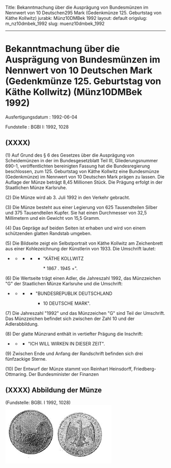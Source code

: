 Title: Bekanntmachung über die Ausprägung von Bundesmünzen im Nennwert von 10 Deutschen295
  Mark (Gedenkmünze 125. Geburtstag von Käthe Kollwitz)
jurabk: Münz10DMBek 1992
layout: default
origslug: m_nz10dmbek_1992
slug: muenz10dmbek_1992

---

# Bekanntmachung über die Ausprägung von Bundesmünzen im Nennwert von 10 Deutschen Mark (Gedenkmünze 125. Geburtstag von Käthe Kollwitz) (Münz10DMBek 1992)

Ausfertigungsdatum
:   1992-06-04

Fundstelle
:   BGBl I: 1992, 1028



## (XXXX)

(1) Auf Grund des § 6 des Gesetzes über die Ausprägung von
Scheidemünzen in der im Bundesgesetzblatt Teil III, Gliederungsnummer
690-1, veröffentlichten bereinigten Fassung hat die Bundesregierung
beschlossen, zum 125. Geburtstag von Käthe Kollwitz eine Bundesmünze
(Gedenkmünze) im Nennwert von 10 Deutschen Mark prägen zu lassen. Die
Auflage der Münze beträgt 8,45 Millionen Stück. Die Prägung erfolgt in
der Staatlichen Münze Karlsruhe.

(2) Die Münze wird ab 3. Juli 1992 in den Verkehr gebracht.

(3) Die Münze besteht aus einer Legierung von 625 Tausendteilen Silber
und 375 Tausendteilen Kupfer. Sie hat einen Durchmesser von 32,5
Millimetern und ein Gewicht von 15,5 Gramm.

(4) Das Gepräge auf beiden Seiten ist erhaben und wird von einem
schützenden glatten Randstab umgeben.

(5) Die Bildseite zeigt ein Selbstportrait von Käthe Kollwitz am
Zeichenbrett aus einer Kohlezeichnung der Künstlerin von 1933. Die
Umschrift lautet:

*
    *
        *
            *
                *   "KÄTHE KOLLWITZ

                    \* 1867 . 1945 +".
















(6) Die Wertseite trägt einen Adler, die Jahreszahl 1992, das
Münzzeichen "G" der Staatlichen Münze Karlsruhe und die Umschrift:

*
    *
        *
            *   "BUNDESREPUBLIK DEUTSCHLAND

                *   10 DEUTSCHE MARK".
















(7) Die Jahreszahl "1992" und das Münzzeichen "G" sind Teil der
Umschrift. Das Münzzeichen befindet sich zwischen der Zahl 10 und der
Adlerabbildung.

(8) Der glatte Münzrand enthält in vertiefter Prägung die Inschrift:

*
    *
        *   "ICH WILL WIRKEN IN DIESER ZEIT".










(9) Zwischen Ende und Anfang der Randschrift befinden sich drei
fünfzackige Sterne.

(10) Der Entwurf der Münze stammt von Reinhart Heinsdorff, Friedberg-
Ottmaring.
Der Bundesminister der Finanzen


## (XXXX) Abbildung der Münze

(Fundstelle: BGBl. I 1992, 1028)
![bgbl1_1992_j1028_0010.jpg](bgbl1_1992_j1028_0010.jpg)
